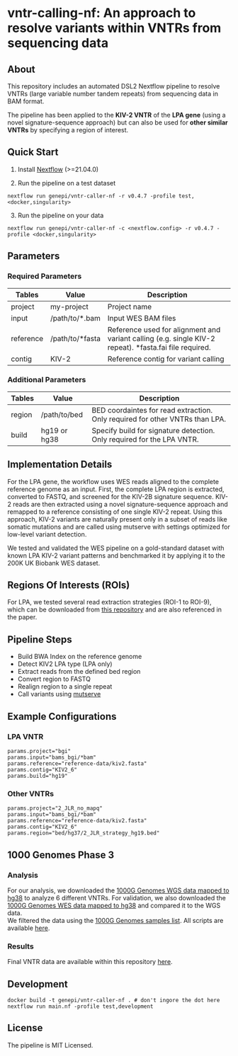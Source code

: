 # vntr-calling-nf: An approach to resolve variants within VNTRs from sequencing data

## About
This repository includes an automated DSL2 Nextflow pipeline to resolve VNTRs (large variable number tandem repeats) from sequencing data in BAM format.

The pipeline has been applied to the **KIV-2 VNTR** of the **LPA gene** (using a novel signature-sequence approach) but can also be used for **other similar VNTRs** by specifying a region of interest.


## Quick Start

1) Install [Nextflow](https://www.nextflow.io/docs/latest/getstarted.html#installation) (>=21.04.0)

2) Run the pipeline on a test dataset

```
nextflow run genepi/vntr-caller-nf -r v0.4.7 -profile test,<docker,singularity>
```

3) Run the pipeline on your data

```
nextflow run genepi/vntr-caller-nf -c <nextflow.config> -r v0.4.7 -profile <docker,singularity>
```

## Parameters
### Required Parameters
| Tables        | Value           | Description  |
| ------------- |-------------| -------------|
| project       | my-project | Project name |
| input      |  /path/to/*.bam     |  Input WES BAM files |
| reference | /path/to/*fasta  |  Reference used for alignment and variant calling (e.g. single KIV-2 repeat). *fasta.fai file required. |
| contig |  KIV-2 |    Reference contig for variant calling  |

### Additional Parameters
| Tables        | Value           | Description  |
| ------------- |-------------| -------------|
| region | /path/to/bed   |  BED coordaintes for read extraction. Only required for other VNTRs than LPA. |
| build | hg19 or hg38    |  Specify build for signature detection. Only required for the LPA VNTR. |

## Implementation Details
For the LPA gene, the workflow uses WES reads aligned to the complete reference genome as an input. First, the complete LPA region is extracted, converted to FASTQ, and screened for the KIV-2B signature sequence. KIV-2 reads are then extracted using a novel signature-sequence approach and remapped to a reference consisting of one single KIV-2 repeat. Using this approach, KIV-2 variants are naturally present only in a subset of reads like somatic mutations and are called using mutserve with settings optimized for low-level variant detection.

We tested and validated the WES pipeline on a gold-standard dataset with known LPA KIV-2 variant patterns and benchmarked it by applying it to the 200K UK Biobank WES dataset.

## Regions Of Interests (ROIs)
For LPA, we tested several read extraction strategies (ROI-1 to ROI-9), which can be downloaded from [this repository](paper_data/bed) and are also referenced in the paper. 

## Pipeline Steps
* Build BWA Index on the reference genome
* Detect KIV2 LPA type (LPA only)
* Extract reads from the defined bed region
* Convert region to FASTQ
* Realign region to a single repeat
* Call variants using [mutserve](https://github.com/seppinho/mutserve)

## Example Configurations

### LPA VNTR
```
params.project="bgi"
params.input="bams_bgi/*bam"
params.reference="reference-data/kiv2.fasta"
params.contig="KIV2_6"
params.build="hg19"
```

### Other VNTRs
```
params.project="2_JLR_no_mapq"
params.input="bams_bgi/*bam"
params.reference="reference-data/kiv2.fasta"
params.contig="KIV2_6"
params.region="bed/hg37/2_JLR_strategy_hg19.bed"
```

## 1000 Genomes Phase 3 
### Analysis
For our analysis, we downloaded the [1000G Genomes WGS data mapped to hg38](https://www.internationalgenome.org/data-portal/data-collection/30x-grch38) to analyze 6 different VNTRs.
For validation, we also downloaded the [1000G Genomes WES data mapped to hg38](https://www.internationalgenome.org/data-portal/data-collection/grch38) and compared it to the WGS data.  
We filtered the data using the  [1000G Genomes samples list](http://ftp.1000genomes.ebi.ac.uk/vol1/ftp/release/20130502/integrated_call_samples_v3.20130502.ALL.panel). All scripts are available [here](paper_data/scripts).
### Results
Final VNTR data are available within this repository [here](paper_data/vntrs).

## Development

```
docker build -t genepi/vntr-caller-nf . # don't ingore the dot here
nextflow run main.nf -profile test,development
```

## License
The pipeline is MIT Licensed.
